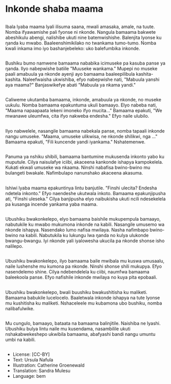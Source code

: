 # Inkonde shaba maama

##
Ibala lyaba maama lyali ilisuma saana, mwali amasaka, amale, na tuute. Nomba ifyawamishe pali fyonse ni nkonde. Nangula bamaama bakwete abeshikulu abengi, nalishibe ukuti nine batemwishishe. Balenjita lyonse ku ŋanda ku mwabo. Baaleenshimikilako no twankama tumo-tumo. Nomba kwali inkama imo iyo bashanjebeleko: uko balefumbika inkonde.

##
Bushiku bumo namwene bamaama nababika icimuseke pa kasuba panse ya ŋanda. Ilyo nabepwishe batiile "Muuseke wankama." Mupepi no museke paali amabuula ya nkonde ayenji ayo bamaama baaleepilibula kashita-kashita. Naleefwaisha ukwishiba, efyo nabepwishe nati, "Mabuula yanshi aya maama?" Banjaswikefye abati "Mabuula ya nkama yandi."

##
Caliweme ukutamba bamaama, inkonde, amabuula ya nkonde, no museke uukulu. Nomba bamaama epakuntuma ukuli bamaayo. Elyo nabeba nati, "Maama napaapaata lekeni imoneko ifyo mucita..." Bamaama epakuti, "We mwanawe uleumfwa, cita ifyo nakweba endesha." Efyo naile ulubilo.

##
Ilyo nabwelele, nasangile bamaama nabekala panse, nomba tapaali inkonde nangu umuseke. "Maama, umuseke ulikwisa, ne nkonde shilikwi, nga …" Bamaama epakuti, "Fili kuncende yandi iyankama." Nshatemenwe.

##
Panuma ya nshiku shibili, bamaama bantumine mukusenda inkonto yabo ku muputule. Cilya naisulafye iciibi, akaceena kankonde ishapya kampokelela. Kukati ekwali umuseke wa nkaama. Ninshi nabafisa bwino-bwino mu bulangeti bwakale. Nafimbulapo nanunshako akaceena akasuma.

##
Ishiwi lyaba maama epakuntinya lintu banjutile. "Finshi ulecita? Endesha ndetela inkonto." Efyo naendeshe ukutwala inkoto. Bamaama epakunjipusha ati, "Finshi uleseka." Cilya banjipusha elyo naibukisha ukuti ncili ndesekelela pa kusanga incende yankama yaba maama.

##
Ubushiku bwakonkelepo, elyo bamaama baishile mukupempula bamaayo, nabutukile ku mwabo mukumona inkonde na kabili. Nasangile umusemo wa nkonde ishapya. Nasendako lumo nafisa mwilaya. Nasha nafimbapo bwino-bwino na kabili. Nabutukila ku lukungu lwa ŋanda no kulya ulukonde bwangu-bwangu. Iyi nkonde yali iyalowesha ukucila pa nkonde shonse isho nalilepo.

##
Ubushiku bwakonkelepo, ilyo bamaama baile mwibala mu kuswa umusaalu, naile lushenshe mu kumona pa nkonde. Ninshi shonse shili mukupya. Efyo nasendelemo shine. Cilya ndebendelela ku ciibi, naumfwa bamaama baleekoola panse. Efyo nafishile inkonde mwilaya no kuya pita epobaali.

##
Ubushiku bwakonkelepo, bwali buushiku bwakushitisha ku maliketi. Bamaama babukile lucelocelo. Baaletwala inkonde ishapya na tute lyonse mu kushitisha ku maliketi. Nshaceleele mu kubamona ubo bushiku, nomba nalibafulwike.

##
Mu cungulo, bamaayo, bataata na bamaama balinjitile. Naishiba ne lyashi. Ubushiku bulya lintu naile mu kusendama, nasambilile ukuti nshakabwekeshepo ukwibila bamaama, abafyashi bandi nangu umuntu umbi na kabili.

##
* License: [CC-BY]
* Text: Ursula Nafula
* Illustration: Catherine Groenewald
* Translation: Sandra Mulesu
* Language: bem
